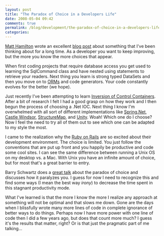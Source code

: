 ```yaml
---
layout: post
title: "The Paradox of Choice in a Developers Life"
date: 2008-05-04 09:42
comments: true
permalink: /blog/development/the-paradox-of-choice-in-a-developers-life/
categories: 
---
```


[Matt Hamilton](http://madprops.org/about-matt-hamilton/) wrote an excellent [blog post](http://madprops.org/blog/developing-with-confidence/) about something that I've been thinking about for a long time. As a developer you want to keep improving, but the more you know the more choices that appear.

<!-- more -->

When first coding projects that require database access you get used to learning the SqlCommand class and have nested using statements to retrieve your readers. Next thing you learn is strong typed DataSets and then you move on to [ORMs](http://en.wikipedia.org/wiki/Object-relational_mapping) and code generators. Your code constantly evolves for the better (we hope).

Just recently I've been attempting to learn [Inversion of Control Containers](http://en.wikipedia.org/wiki/Inversion_of_control). After a bit of research I felt I had a good grasp on how they work and I then begun the process of choosing a .Net IOC. Next thing I know I'm overwhelmed with all sort of different implementations like [Spring.Net](http://www.springframework.net/), [Castle Windsor](http://docs.castleproject.org/Windsor.MainPage.ashx), [StructureMap](http://structuremap.net/structuremap/index.html), and [Unity](http://unity.codeplex.com/). Woah! Which one do I choose? Now I feel the need to try all of them out to see which one can be adapted to my style the most.

I came to the realization why the [Ruby on Rails](http://rubyonrails.org/) are so excited about their development environment. The choice is limited. You just follow the conventions that are put up front and you happily be productive and code some cool sites. I can see the same difference between running a Unix OS on my desktop vs. a Mac. With Unix you have an infinite amount of choice, but for most that's a great barrier to entry.

Barry Schwartz does a [great talk](http://www.ted.com/talks/barry_schwartz_on_the_paradox_of_choice.html) about the paradox of choice and discusses how it paralyzes you. I guess for now I need to recognize this and find some ways (I mean the best way *irony*) to decrease the time spent in this stagnant productivity mode.

What I've learned is that the more I know the more I realize any approach at something will not be optimal and that slows me down. Gone are the days when I blissfully wrote many more lines of code in complete ignorance of better ways to do things. Perhaps now I have more power with one line of code then I did a few years ago, but does that count more much? I guess it's the results that matter, right? Or is that just the pragmatic part of me talking...

